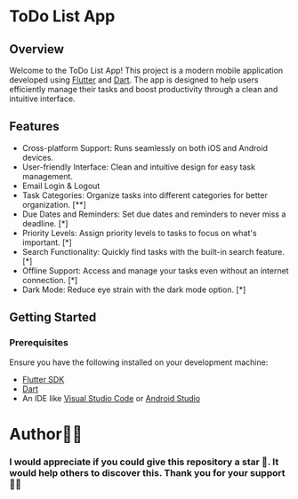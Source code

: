 # ToDo List App

## Overview
Welcome to the ToDo List App! This project is a modern mobile application developed using [Flutter](https://docs.flutter.dev/get-started/) and [Dart](https://dart.dev/). The app is designed to help users efficiently manage their tasks and boost productivity through a clean and intuitive interface.

## Features
* Cross-platform Support: Runs seamlessly on both iOS and Android devices.
* User-friendly Interface: Clean and intuitive design for easy task management.
* Email Login & Logout 
* Task Categories: Organize tasks into different categories for better organization. [**]
* Due Dates and Reminders: Set due dates and reminders to never miss a deadline. [*]
* Priority Levels: Assign priority levels to tasks to focus on what's important. [*]
* Search Functionality: Quickly find tasks with the built-in search feature. [*]
* Offline Support: Access and manage your tasks even without an internet connection. [*]
* Dark Mode: Reduce eye strain with the dark mode option. [*]

<!--- ## Screenshots --->
<!--- Anh Bo Vo Day --->
<!--- ## Screenshots --->

  
## Getting Started

### Prerequisites
Ensure you have the following installed on your development machine:

* [Flutter SDK](https://docs.flutter.dev/get-started/)
* [Dart](https://dart.dev/)
* An IDE like [Visual Studio Code](https://code.visualstudio.com/download) or [Android Studio](https://developer.android.com/)


# Author👨‍💻 
### I would appreciate if you could give this repository a star 🌟. It would help others to discover this. Thank you for your support 👨‍💻
